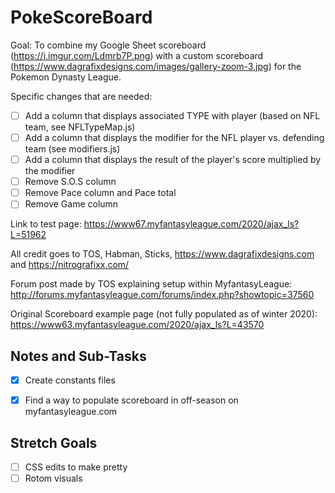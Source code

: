 # PokeScoreBoard
Goal: To combine my Google Sheet scoreboard (https://i.imgur.com/Ldmrb7P.png) with a custom scoreboard (https://www.dagrafixdesigns.com/images/gallery-zoom-3.jpg) for the Pokemon Dynasty League.

Specific changes that are needed:
   - [ ] Add a column that displays associated TYPE with player (based on NFL team, see NFLTypeMap.js)
   - [ ] Add a column that displays the modifier for the NFL player vs. defending team (see modifiers.js)
   - [ ] Add a column that displays the result of the player's score multiplied by the modifier
   - [ ] Remove S.O.S column
   - [ ] Remove Pace column and Pace total
   - [ ] Remove Game column
    
Link to test page: https://www67.myfantasyleague.com/2020/ajax_ls?L=51962

All credit goes to TOS, Habman, Sticks, https://www.dagrafixdesigns.com and https://nitrografixx.com/

Forum post made by TOS explaining setup within MyfantasyLeague: http://forums.myfantasyleague.com/forums/index.php?showtopic=37560

Original Scoreboard example page (not fully populated as of winter 2020): https://www63.myfantasyleague.com/2020/ajax_ls?L=43570

## Notes and Sub-Tasks
- [x] Create constants files
- [x] Find a way to populate scoreboard in off-season on myfantasyleague.com




## Stretch Goals
- [ ] CSS edits to make pretty
- [ ] Rotom visuals